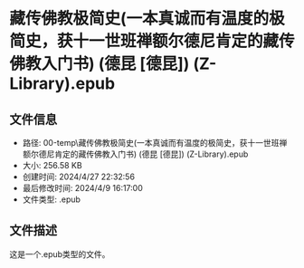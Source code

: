 ﻿# 藏传佛教极简史(一本真诚而有温度的极简史，获十一世班禅额尔德尼肯定的藏传佛教入门书) (德昆 [德昆]) (Z-Library).epub

## 文件信息
- 路径: 00-temp\藏传佛教极简史(一本真诚而有温度的极简史，获十一世班禅额尔德尼肯定的藏传佛教入门书) (德昆 [德昆]) (Z-Library).epub
- 大小: 256.58 KB
- 创建时间: 2024/4/27 22:32:56
- 最后修改时间: 2024/4/9 16:17:00
- 文件类型: .epub

## 文件描述
这是一个.epub类型的文件。

